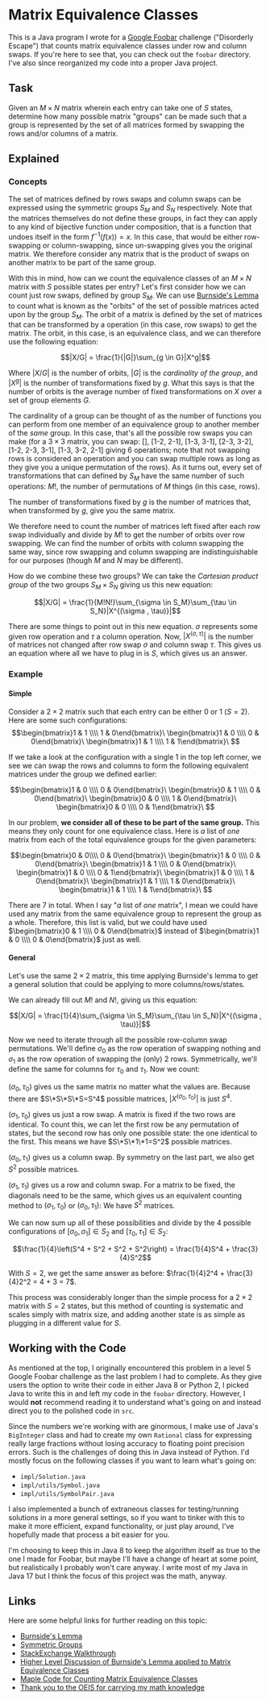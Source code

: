 # Matrix Equivalence Classes
This is a Java program I wrote for a [Google Foobar](https://google.com/foobar) challenge ("Disorderly Escape") that counts matrix equivalence classes under row and column swaps. If you're here to see that, you can check out the `foobar` directory. I've also since reorganized my code into a proper Java project.

## Task
Given an $M\times N$ matrix wherein each entry can take one of $S$ states, determine how many possible matrix "groups" can be made such that a group is represented by the set of all matrices formed by swapping the rows and/or columns of a matrix.

## Explained
### Concepts
The set of matrices defined by rows swaps and column swaps can be expressed using the symmetric groups $S_M$ and $S_N$ respectively. Note that the matrices themselves do not define these groups, in fact they can apply to any kind of bijective function under composition, that is a function that undoes itself in the form $f^{-1}(f(x)) = x$. In this case, that would be either row-swapping or column-swapping, since un-swapping gives you the original matrix. We therefore consider any matrix that is the product of swaps on another matrix to be part of the same group.

With this in mind, how can we count the equivalence classes of an $M\times N$ matrix with $S$ possible states per entry? Let's first consider how we can count just row swaps, defined by group $S_M$. We can use [Burnside's Lemma](https://en.wikipedia.org/wiki/Burnside%27s_lemma) to count what is known as the "orbits" of the set of possible matrices acted upon by the group $S_M$. The orbit of a matrix is defined by the set of matrices that can be transformed by a operation (in this case, row swaps) to get the matrix. The orbit, in this case, is an equivalence class, and we can therefore use the following equation:

$$|X/G| = \frac{1}{|G|}\sum_{g \in G}|X^g|$$

Where $|X/G|$ is the number of orbits, $|G|$ is the *cardinality of the group*, and $|X^g|$ is the number of transformations fixed by $g$. What this says is that the number of orbits is the average number of fixed transformations on $X$ over a set of group elements $G$.

The cardinality of a group can be thought of as the number of functions you can perform from one member of an equivalence group to another member of the *same* group. In this case, that's all the possible row swaps you can make (for a $3\times 3$ matrix, you can swap: [], [1-2, 2-1], [1-3, 3-1], [2-3, 3-2], [1-2, 2-3, 3-1], [1-3, 3-2, 2-1] giving 6 operations; note that not swapping rows is considered an operation and you can swap multiple rows as long as they give you a unique permutation of the rows). As it turns out, every set of transformations that can defined by $S_M$ have the same number of such operations: $M!$, the number of permutations of $M$ things (in this case, rows).

The number of transformations fixed by $g$ is the number of matrices that, when transformed by $g$, give you the same matrix.

We therefore need to count the number of matrices left fixed after each row swap individually and divide by $M!$ to get the number of orbits over row swapping. We can find the number of orbits with column swapping the same way, since row swapping and column swapping are indistinguishable for our purposes (though $M$ and $N$ may be different).

How do we combine these two groups? We can take the *Cartesian product group* of the two groups $S_M\times S_N$ giving us this new equation:

$$|X/G| = \frac{1}{M!N!}\sum_{\sigma \in S_M}\sum_{\tau \in S_N}|X^{(\sigma , \tau)}|$$

There are some things to point out in this new equation. $\sigma$ represents some given row operation and $\tau$ a column operation. Now, $|X^{(\sigma, \tau)}|$ is the number of matrices not changed after row swap $\sigma$ and column swap $\tau$. This gives us an equation where all we have to plug in is $S$, which gives us an answer.

### Example
#### Simple
Consider a $2\times 2$ matrix such that each entry can be either $0$ or $1$ $(S=2)$. Here are some such configurations:
$$\begin{bmatrix}1 & 1 \\\\ 1 & 0\end{bmatrix}\ \begin{bmatrix}1 & 0 \\\\ 0 & 0\end{bmatrix}\ \begin{bmatrix}1 & 1 \\\\ 1 & 1\end{bmatrix}\ $$

If we take a look at the configuration with a single $1$ in the top left corner, we see we can swap the rows and columns to form the following equivalent matrices under the group we defined earlier:

$$\begin{bmatrix}1 & 0 \\\\ 0 & 0\end{bmatrix}\ \begin{bmatrix}0 & 1 \\\\ 0 & 0\end{bmatrix}\ \begin{bmatrix}0 & 0 \\\\ 1 & 0\end{bmatrix}\ \begin{bmatrix}0 & 0 \\\\ 0 & 1\end{bmatrix}\ $$

In our problem, **we consider all of these to be part of the same group.** This means they only count for one equivalence class. Here is *a* list of *one* matrix from each of the total equivalence groups for the given parameters:

$$\begin{bmatrix}0 &  0\\\\ 0 & 0\end{bmatrix}\ \begin{bmatrix}1 & 0 \\\\ 0 & 0\end{bmatrix}\ \begin{bmatrix}1 & 1 \\\\ 0 & 0\end{bmatrix}\ \begin{bmatrix}1 & 0 \\\\ 0 & 1\end{bmatrix}\ \begin{bmatrix}1 & 0 \\\\ 1 & 0\end{bmatrix}\ \begin{bmatrix}1 & 1 \\\\ 1 & 0\end{bmatrix}\ \begin{bmatrix}1 & 1 \\\\ 1 & 1\end{bmatrix}\ $$

There are 7 in total. When I say "*a* list of *one* matrix", I mean we could have used any matrix from the same equivalence group to represent the group as a whole. Therefore, this list is valid, but we could have used $\begin{bmatrix}0 & 1 \\\\ 0 & 0\end{bmatrix}$ instead of $\begin{bmatrix}1 & 0 \\\\ 0 & 0\end{bmatrix}$ just as well.

#### General
Let's use the same $2\times 2$ matrix, this time applying Burnside's lemma to get a general solution that could be applying to more columns/rows/states.

We can already fill out $M!$ and $N!$, giving us this equation:

$$|X/G| = \frac{1}{4}\sum_{\sigma \in S_M}\sum_{\tau \in S_N}|X^{(\sigma , \tau)}|$$

Now we need to iterate through all the possible row-column swap permutations. We'll define $\sigma_0$ as the row operation of swapping nothing and $\sigma_1$ as the row operation of swapping the (only) 2 rows. Symmetrically, we'll define the same for columns for $\tau_0$ and $\tau_1$. Now we count:

$(\sigma_0, \tau_0)$ gives us the same matrix no matter what the values are. Because there are $S\*S\*S\*S=S^4$ possible matrices, $|X^{(\sigma_0, \tau_0)}|$ is just $S^4$.

$(\sigma_1, \tau_0)$ gives us just a row swap. A matrix is fixed if the two rows are identical. To count this, we can let the first row be any permutation of states, but the second row has only one possible state: the one identical to the first. This means we have $S\*S\*1\*1=S^2$ possible matrices.

$(\sigma_0, \tau_1)$ gives us a column swap. By symmetry on the last part, we also get $S^2$ possible matrices.

$(\sigma_1, \tau_1)$ gives us a row and column swap. For a matrix to be fixed, the diagonals need to be the same, which gives us an equivalent counting method to $(\sigma_1, \tau_0)$ or $(\sigma_0, \tau_1)$: We have $S^2$ matrices.

We can now sum up all of these possibilities and divide by the 4 possible configurations of $[\sigma_0, \sigma_1] \in S_2$ and $[\tau_0, \tau_1] \in S_2$:

$$\frac{1}{4}\left(S^4 + S^2 + S^2 + S^2\right) = \frac{1}{4}S^4 + \frac{3}{4}S^2$$

With $S=2$, we get the same answer as before: $\frac{1}{4}2^4 + \frac{3}{4}2^2 = 4 + 3 = 7$.

This process was considerably longer than the simple process for a $2\times 2$ matrix with $S=2$ states, but this method of counting is systematic and scales simply with matrix size, and adding another state is as simple as plugging in a different value for $S$.

## Working with the Code
As mentioned at the top, I originally encountered this problem in a level 5 Google Foobar challenge as the last problem I had to complete. As they give users the option to write their code in either Java 8 or Python 2, I picked Java to write this in and left my code in the `foobar` directory. However, I would **not** recommend reading it to understand what's going on and instead direct you to the polished code in `src`.

Since the numbers we're working with are ginormous, I make use of Java's `BigInteger` class and had to create my own `Rational` class for expressing really large fractions without losing accuracy to floating point precision errors. Such is the challenges of doing this in Java instead of Python. I'd mostly focus on the following classes if you want to learn what's going on:

- `impl/Solution.java`
- `impl/utils/Symbol.java`
- `impl/utils/SymbolPair.java`

I also implemented a bunch of extraneous classes for testing/running solutions in a more general settings, so if you want to tinker with this to make it more efficient, expand functionality, or just play around, I've hopefully made that process a bit easier for you.

I'm choosing to keep this in Java 8 to keep the algorithm itself as true to the one I made for Foobar, but maybe I'll have a change of heart at some point, but realistically I probably won't care anyway. I write most of my Java in Java 17 but I think the focus of this project was the math, anyway.

## Links
Here are some helpful links for further reading on this topic:
- [Burnside's Lemma](https://en.wikipedia.org/wiki/Burnside%27s_lemma)
- [Symmetric Groups](https://en.wikipedia.org/wiki/Symmetric_group)
- [StackExchange Walkthrough](https://math.stackexchange.com/questions/1941503/number-of-equivalence-classes-of-matrices-under-switching-rows-and-columns)
- [Higher Level Discussion of Burnside's Lemma applied to Matrix Equivalence Classes](https://math.stackexchange.com/questions/2056708/number-of-equivalence-classes-of-w-times-h-matrices-under-switching-rows-and)
- [Maple Code for Counting Matrix Equivalence Classes](https://oeis.org/A058001/a058001.html.txt)
- [Thank you to the OEIS for carrying my math knowledge](https://oeis.org)
